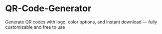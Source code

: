# QR-Code-Generator
Generate QR codes with logo, color options, and instant download — fully customizable and free to use
